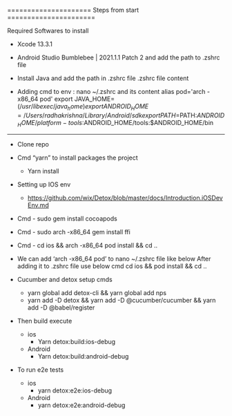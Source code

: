 ===================== Steps from start ======================

Required Softwares to install
- Xcode 13.3.1
- Android Studio Bumblebee | 2021.1.1 Patch 2 and add the path to .zshrc file
- Install Java and add the path in .zshrc file
 .zshrc file content

 - Adding cmd to env : nano ~/.zshrc and its content
alias pod='arch -x86_64 pod'
export JAVA_HOME=$(/usr/libexec/java_home)
export ANDROID_HOME=/Users/radhakrishna/Library/Android/sdk
export PATH=$PATH:$ANDROID_HOME/platform-tools:$ANDROID_HOME/tools:$ANDROID_HOME/bin

-----------------------------
- Clone repo
- Cmd “yarn” to install packages the project
    - Yarn install
- Setting up IOS env
    - https://github.com/wix/Detox/blob/master/docs/Introduction.iOSDevEnv.md
- Cmd - sudo gem install cocoapods
- Cmd - sudo arch -x86_64 gem install ffi
- Cmd - cd ios && arch -x86_64 pod install && cd .. 

- We can add ‘arch -x86_64 pod’ to nano ~/.zshrc file like below
After adding it to .zshrc file use below cmd 
cd ios && pod install && cd .. 
 
- Cucumber and detox setup cmds
    - yarn global add detox-cli && yarn global add nps  
    - yarn add -D detox && yarn add -D @cucumber/cucumber && yarn add -D @babel/register

- Then build execute
    - ios
        - Yarn detox:build:ios-debug
    - Android
        - Yarn detox:build:android-debug
- To run e2e tests
    - ios 
        -  yarn detox:e2e:ios-debug
    - Android
        - yarn detox:e2e:android-debug
